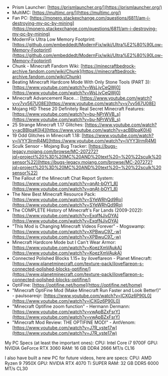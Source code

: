 * Prism Launcher: [https://prismlauncher.org/](https://prismlauncher.org/)
* MultiMC: [https://multimc.org/](https://multimc.org/)
* Fan PC: [https://monero.stackexchange.com/questions/6811/am-i-destroying-my-pc-by-mining](https://monero.stackexchange.com/questions/6811/am-i-destroying-my-pc-by-mining)
* ModernFix Ultra Low Memory Footprint: [https://github.com/embeddedt/ModernFix/wiki/Ultra%E2%80%90Low-Memory-Footprint](https://github.com/embeddedt/ModernFix/wiki/Ultra%E2%80%90Low-Memory-Footprint)
* Chunk - Minecraft Fandom Wiki: [https://minecraftbedrock-archive.fandom.com/wiki/Chunk](https://minecraftbedrock-archive.fandom.com/wiki/Chunk)
* Beating Minecraft Hardcore Mode With Only Stone Tools (PART 3): [https://www.youtube.com/watch?v=WsLjvCeQWj0](https://www.youtube.com/watch?v=WsLjvCeQWj0)
* Minecraft Advancement Race...: [https://www.youtube.com/watch?v=v7vv567U08E](https://www.youtube.com/watch?v=v7vv567U08E)
* Mojang HID These 20 Definitely Real Secret Minecraft Features: [https://www.youtube.com/watch?v=bu-NPrWVB_s](https://www.youtube.com/watch?v=bu-NPrWVB_s)
* 25 Strange Minecraft 1.17 Glitches: [https://www.youtube.com/watch?v=acBBIpaK0I4](https://www.youtube.com/watch?v=acBBIpaK0I4)
* 19 Odd Glitches in Minecraft 1.18: [https://www.youtube.com/watch?v=iVYY3IrmR4M](https://www.youtube.com/watch?v=iVYY3IrmR4M)
* Sculk Sensor - Mojang Bug Tracker: [https://bugs-legacy.mojang.com/browse/MC-207272?jql=project%20%3D%20MC%20AND%20text%20~%20%22sculk%20sensor%22](https://bugs-legacy.mojang.com/browse/MC-207272?jql=project%20%3D%20MC%20AND%20text%20~%20%22sculk%20sensor%22)
* The Fallout of the Minecraft Chat Report System: [https://www.youtube.com/watch?v=qnAt-bOY1_8](https://www.youtube.com/watch?v=qnAt-bOY1_8)
* The New Best Minecraft Resource Pack: [https://www.youtube.com/watch?v=SYeWRhQd9Ro](https://www.youtube.com/watch?v=SYeWRhQd9Ro)
* The COMPLETE History of Minecraft's Far Lands (2009-2022): [https://www.youtube.com/watch?v=ExqfNJivDYA](https://www.youtube.com/watch?v=ExqfNJivDYA)
* "This Mod is Changing Minecraft Videos Forever" - Mogswamp: [https://www.youtube.com/watch?v=XPBwuC97_-w](https://www.youtube.com/watch?v=XPBwuC97_-w)
*  Minecraft Hardcore Mode but I Can't Wear Armor: [https://www.youtube.com/watch?v=KoezXmVAukA](https://www.youtube.com/watch?v=KoezXmVAukA)
* Connected Polished Blocks 1.15+ by iloveflareon - Planet Minecraft: [https://www.planetminecraft.com/texture-pack/iloveflareon-s-connected-polished-blocks-optifine/](https://www.planetminecraft.com/texture-pack/iloveflareon-s-connected-polished-blocks-optifine/)
* OptiFine: [https://optifine.net/home](https://optifine.net/home)
* "Minecraft OptiFine Mod (Make Minecraft Run Faster and Look Better!)" - paulsoaresjr: [https://www.youtube.com/watch?v=lCXGz6P90L0](https://www.youtube.com/watch?v=lCXGz6P90L0)
* "Minecraft Optifine zoom function" - Hermann Dermann: [https://www.youtube.com/watch?v=vwApBZxFsrY](https://www.youtube.com/watch?v=vwApBZxFsrY)
* "Minecraft Mod Review: THE OPTIFINE MOD!" - AntVenom: [https://www.youtube.com/watch?v=J7R_yste17w](https://www.youtube.com/watch?v=J7R_yste17w)

My PC Specs (at least the important ones):
CPU: Intel Core i7 9700F
GPU: NVIDIA GeForce RTX 3060
RAM: 16 GB DDR4 2666 MT/s CL16

I also have built a new PC for future videos, here are specs:
CPU: AMD Ryzen 9 7950X
GPU: NVIDIA RTX 4070 Ti SUPER
RAM: 32 GB DDR5 6000 MT/s CL30